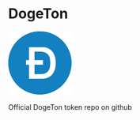 # DogeTon
![DogeTon symbol](https://github.com/voria-py/DogeTon/blob/main/DogeTon-128.png?raw=true)

Official DogeTon token repo on github
